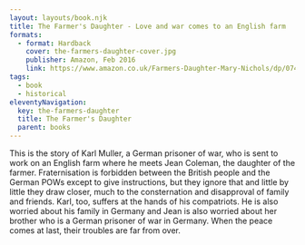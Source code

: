 ```yaml
---
layout: layouts/book.njk
title: The Farmer's Daughter - Love and war comes to an English farm
formats:
  - format: Hardback
    cover: the-farmers-daughter-cover.jpg
    publisher: Amazon, Feb 2016
    link: https://www.amazon.co.uk/Farmers-Daughter-Mary-Nichols/dp/0749019794
tags:
  - book
  - historical
eleventyNavigation:
  key: the-farmers-daughter
  title: The Farmer's Daughter
  parent: books
---
```

This is the story of Karl Muller, a German prisoner of war, who is sent to work on an English farm where 
he meets Jean Coleman, the daughter of the farmer. Fraternisation is forbidden between the British people 
and the German POWs except to give instructions, but they ignore that and little by little they draw closer, 
much to the consternation and disapproval of family and friends. Karl, too, suffers at the hands of his 
compatriots.  He is also worried about his family in Germany and Jean is also worried about her brother 
who is a German prisoner of war in Germany. When the peace comes at last, their troubles are far from over.


